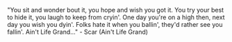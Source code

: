 "You sit and wonder bout it, you hope and wish you got it.
 You try your best to hide it, you laugh to keep from cryin'.
 One day you're on a high then, next day you wish you dyin'.
 Folks hate it when you ballin', they'd rather see you fallin'.
 Ain't Life Grand..."
	 - Scar (Ain't Life Grand) 